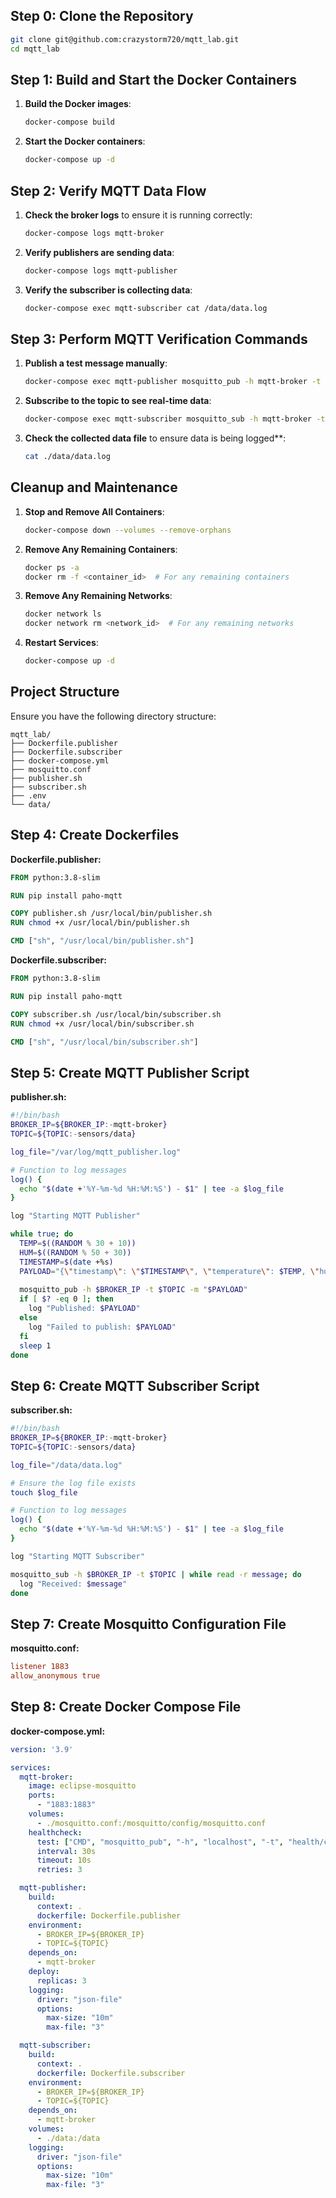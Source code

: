 ## Step 0: Clone the Repository

```sh
git clone git@github.com:crazystorm720/mqtt_lab.git
cd mqtt_lab
```

## Step 1: Build and Start the Docker Containers

1. **Build the Docker images**:
    ```sh
    docker-compose build
    ```

2. **Start the Docker containers**:
    ```sh
    docker-compose up -d
    ```

## Step 2: Verify MQTT Data Flow

1. **Check the broker logs** to ensure it is running correctly:
    ```sh
    docker-compose logs mqtt-broker
    ```

2. **Verify publishers are sending data**:
    ```sh
    docker-compose logs mqtt-publisher
    ```

3. **Verify the subscriber is collecting data**:
    ```sh
    docker-compose exec mqtt-subscriber cat /data/data.log
    ```

## Step 3: Perform MQTT Verification Commands

1. **Publish a test message manually**:
    ```sh
    docker-compose exec mqtt-publisher mosquitto_pub -h mqtt-broker -t "sensors/data" -m "test message"
    ```

2. **Subscribe to the topic to see real-time data**:
    ```sh
    docker-compose exec mqtt-subscriber mosquitto_sub -h mqtt-broker -t "sensors/data"
    ```

3. **Check the collected data file** to ensure data is being logged**:
    ```sh
    cat ./data/data.log
    ```

## Cleanup and Maintenance

1. **Stop and Remove All Containers**:
    ```sh
    docker-compose down --volumes --remove-orphans
    ```

2. **Remove Any Remaining Containers**:
    ```sh
    docker ps -a
    docker rm -f <container_id>  # For any remaining containers
    ```

3. **Remove Any Remaining Networks**:
    ```sh
    docker network ls
    docker network rm <network_id>  # For any remaining networks
    ```

4. **Restart Services**:
    ```sh
    docker-compose up -d
    ```

## Project Structure

Ensure you have the following directory structure:

```
mqtt_lab/
├── Dockerfile.publisher
├── Dockerfile.subscriber
├── docker-compose.yml
├── mosquitto.conf
├── publisher.sh
├── subscriber.sh
├── .env
└── data/
```

## Step 4: Create Dockerfiles

**Dockerfile.publisher:**
```Dockerfile
FROM python:3.8-slim

RUN pip install paho-mqtt

COPY publisher.sh /usr/local/bin/publisher.sh
RUN chmod +x /usr/local/bin/publisher.sh

CMD ["sh", "/usr/local/bin/publisher.sh"]
```

**Dockerfile.subscriber:**
```Dockerfile
FROM python:3.8-slim

RUN pip install paho-mqtt

COPY subscriber.sh /usr/local/bin/subscriber.sh
RUN chmod +x /usr/local/bin/subscriber.sh

CMD ["sh", "/usr/local/bin/subscriber.sh"]
```

## Step 5: Create MQTT Publisher Script

**publisher.sh:**
```sh
#!/bin/bash
BROKER_IP=${BROKER_IP:-mqtt-broker}
TOPIC=${TOPIC:-sensors/data}

log_file="/var/log/mqtt_publisher.log"

# Function to log messages
log() {
  echo "$(date +'%Y-%m-%d %H:%M:%S') - $1" | tee -a $log_file
}

log "Starting MQTT Publisher"

while true; do
  TEMP=$((RANDOM % 30 + 10))
  HUM=$((RANDOM % 50 + 30))
  TIMESTAMP=$(date +%s)
  PAYLOAD="{\"timestamp\": \"$TIMESTAMP\", \"temperature\": $TEMP, \"humidity\": $HUM}"
  
  mosquitto_pub -h $BROKER_IP -t $TOPIC -m "$PAYLOAD"
  if [ $? -eq 0 ]; then
    log "Published: $PAYLOAD"
  else
    log "Failed to publish: $PAYLOAD"
  fi
  sleep 1
done
```

## Step 6: Create MQTT Subscriber Script

**subscriber.sh:**
```sh
#!/bin/bash
BROKER_IP=${BROKER_IP:-mqtt-broker}
TOPIC=${TOPIC:-sensors/data}

log_file="/data/data.log"

# Ensure the log file exists
touch $log_file

# Function to log messages
log() {
  echo "$(date +'%Y-%m-%d %H:%M:%S') - $1" | tee -a $log_file
}

log "Starting MQTT Subscriber"

mosquitto_sub -h $BROKER_IP -t $TOPIC | while read -r message; do
  log "Received: $message"
done
```

## Step 7: Create Mosquitto Configuration File

**mosquitto.conf:**
```conf
listener 1883
allow_anonymous true
```

## Step 8: Create Docker Compose File

**docker-compose.yml:**
```yaml
version: '3.9'

services:
  mqtt-broker:
    image: eclipse-mosquitto
    ports:
      - "1883:1883"
    volumes:
      - ./mosquitto.conf:/mosquitto/config/mosquitto.conf
    healthcheck:
      test: ["CMD", "mosquitto_pub", "-h", "localhost", "-t", "health/check", "-m", "ping"]
      interval: 30s
      timeout: 10s
      retries: 3

  mqtt-publisher:
    build:
      context: .
      dockerfile: Dockerfile.publisher
    environment:
      - BROKER_IP=${BROKER_IP}
      - TOPIC=${TOPIC}
    depends_on:
      - mqtt-broker
    deploy:
      replicas: 3
    logging:
      driver: "json-file"
      options:
        max-size: "10m"
        max-file: "3"

  mqtt-subscriber:
    build:
      context: .
      dockerfile: Dockerfile.subscriber
    environment:
      - BROKER_IP=${BROKER_IP}
      - TOPIC=${TOPIC}
    depends_on:
      - mqtt-broker
    volumes:
      - ./data:/data
    logging:
      driver: "json-file"
      options:
        max-size: "10m"
        max-file: "3"
```
